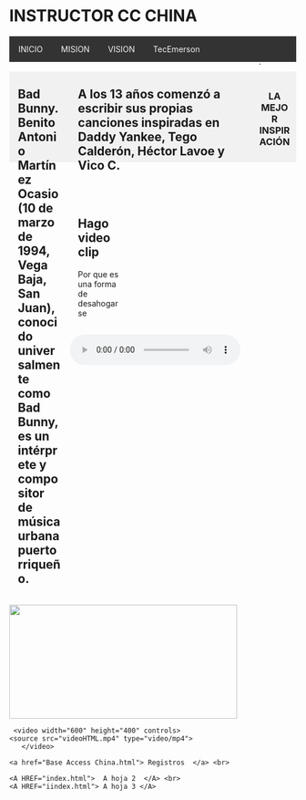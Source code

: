 <!DOCTYPE html>
<html lang="en">

<head>
  <meta charset="UTF-8" />
  <meta name="viewport" content="width=device-width, initial-scale=1.0" />
  <title>BAD  BUNNY FT ARCANGEL</title>
  <style>
    body {
      margin: 0;
    }

    .header {
      padding: 5,0px;
      background-color: #f1f1f1;
      text-align: center;
    }

    /* estilo parar la base del menu */
    .topnav {
      overflow: hidden;
      background-color: #333;
    }

    /* Enlaces del menu */
    .topnav a {
      float: left;
      display: block;
      color: #F2F2F2;
      text-align: center;
      padding: 14px 16px;
      text-decoration: none;
    }

    /* Animacion para el menu */
    .topnav a:hover {
      background-color: #ddd;
      color: black
    }

    /* Estilo para columnas */
    .row__column {
      float: left;
      padding: 15px;
    }

    .row__column.side {
      width: 15%;
    }

    .row__column.middle {
      width: 60%;
    }

    /* Contenido deje de ser flotante */
    .row::after {
      content: "";
      display: table;
      clear: both;
    }

    /* Plantilla responsiva */
    @media screen and (max-width: 600px) {
      .row__column {
        width: 100%;
      }
    }

    /* Pie de pagina */
    .footer {
      background-color: #f1f1f1;
      padding: 10px;
      text-align: center;
	  
    }
	
	<link rel="stylesheet" type="text/css" href="css/estilo.css" /> 
	
  </style>
</head>

<body>
  <!-- Definimos el area del encabezado -->
  <div class="header">
      <h1>INSTRUCTOR CC CHINA</h1>
  </div>

  <!-- Crear el menu -->
  <div class="topnav">
    <a href="https://es.wikipedia.org/wiki/Bad_Bunny" >INICIO</a>
	        <!--p align="rigth">MINED -->
    <a href="#">MISION</a>
    <a href="#">VISION</a>
	<a href="https://es.wikipedia.org/wiki/Bad_Bunny">TecEmerson</a>
    <a href=""></a>
  </div>
  <!-- cuerpo de la pagina -->
  <div class="row">`
    <div class="row__column side">
      <h2> Bad Bunny. Benito Antonio Martínez Ocasio (10 de marzo de 1994, Vega Baja, San Juan), conocido universalmente como Bad Bunny, es un intérprete y compositor de música urbana puertorriqueño.</h2>
      <p></p>
    </div>
    <div class="row__column middle">
      <h2>A los 13 años comenzó a escribir sus propias canciones inspiradas en Daddy Yankee, Tego Calderón, Héctor Lavoe y Vico C.</h2>
      <p></p>
    </div>
    <div class="row__column side">
      <h2>Hago video clip </h2>
      <p>Por que es una forma de desahogarse</p>
    </div>
  </div>
  <!-- inicio del piede de pagina -->
  <div class="footer">
    <p> <h3>LA MEJOR INSPIRACIÓN</h3> </p>
  </div>
  
   
  
  <audio controls> <source src="1.mp3" type="audio/mp3"> Tu navegador no soporta audio HTML5. </audio>
 
   <img src="imagen.gif" width="400" height="200"/>

     <video width="600" height="400" controls>
    <source src="videoHTML.mp4" type="video/mp4">
       </video>
    
	<a href="Base Access China.html"> Registros  </a> <br> 
	
	<A HREF="index.html">  A hoja 2  </A> <br>
    <A HREF="iindex.html"> A hoja 3 </A>
	
</body>

</html>
